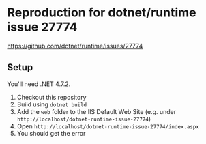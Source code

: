 # Reproduction for dotnet/runtime issue 27774

https://github.com/dotnet/runtime/issues/27774

## Setup

You'll need .NET 4.7.2.

1. Checkout this repository
2. Build using `dotnet build`
3. Add the `web` folder to the IIS Default Web Site (e.g. under `http://localhost/dotnet-runtime-issue-27774`)
4. Open `http://localhost/dotnet-runtime-issue-27774/index.aspx`
5. You should get the error
